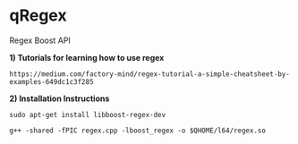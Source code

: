 # qRegex
Regex Boost API

__1) Tutorials for learning how to use regex__

`https://medium.com/factory-mind/regex-tutorial-a-simple-cheatsheet-by-examples-649dc1c3f285`

__2) Installation Instructions__

`sudo apt-get install libboost-regex-dev`

`g++ -shared -fPIC regex.cpp -lboost_regex -o $QHOME/l64/regex.so`
